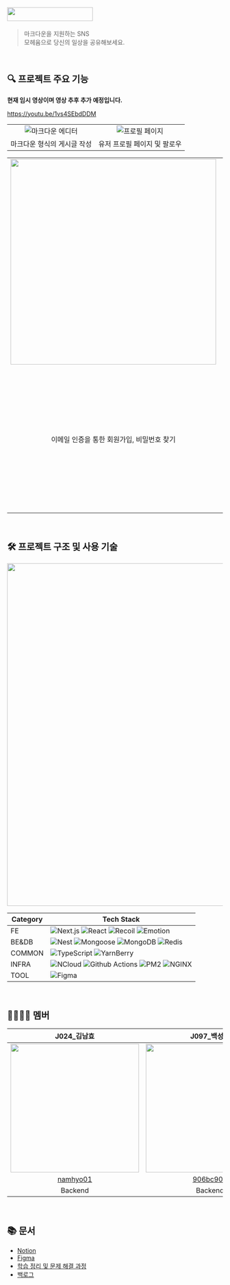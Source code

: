<!--

1. html 을 좀 떼고 마크다운 표준으로?
2. 주요 기능 안내가 없음 (동영상 링크로 퉁 친 느낌)
    1. 동영상은 가능하면 임베디드 해야됨
    2. 데모 영상과 별개로 기능별 영상으로 나눠야 함
3. 팀, 개인의 도전 과제 없음
    1. 팀원 소개를 더 세분화하고 여기에 개인별 어떤 도전 과제를 겪었는지 추가
4. 특징으로 내세우기 뭐한 것들이 있음
    1. MongoDB 내용 좀 이상함
    2. SFTP 빼도 될듯
5. 기술 스택
    1. SFTP는 기술 스택이라고 말하면 안됨 (사용한 프로토콜임)
    2. 분류를 좀 해야될 수도
    3. 채택 이유도 적어야 하나?


-->
# <img src="https://user-images.githubusercontent.com/81913106/206893672-4ebced07-b6a2-4563-9951-d6add4a481fd.png" width="200" height="32"/>
> 마크다운을 지원하는 SNS  
모헤윰으로 당신의 일상을 공유해보세요.

<br>

## 🔍 프로젝트 주요 기능

<!--
데모 영상
- 각 기능을 타임스탬프로 지정)
- 깃헙에는 마크다운 이미지로 썸네일 걸고, 노션에는 유튜브 영상 임베드 
-->

**현재 임시 영상이며 영상 추후 추가 예정입니다.**

https://youtu.be/1vs4SEbdDDM

<!--
- 회원가입 + 이메일 인증
- 뉴스피드 무한 스크롤
- 마크다운 글 작성 + 이미지 업로드
- 마크다운 멘션
- 답글
- 마이 프로필 페이지 (무한 스크롤 + 프로필 편집)
- 팔로우 (다른 사람 프로필에서 팔로우 클릭 + 팔로우/팔로잉 리스트)
-->

<!--
작업 이력
v1
원래는 2열 마크다운 테이블에 gif + 기능을 배치했으나
깃헙 마크다운 테이블은 안에 영상 업로드 불가하여
테이블, 기능 별 영상 빼버리고 데모 영상으로 통합.
기능 리스트는 그냥 불렛 리스트로만 관리함

v2
기능 수를 간추리고 테이블+gif로 관리하는 것도 다시 고려
-->

|||
:--:|:--:
![마크다운 에디터](https://user-images.githubusercontent.com/81913106/206893134-2932ed3e-e949-447f-a11a-a589a6b2849a.gif)|![프로필 페이지](https://user-images.githubusercontent.com/81913106/206894456-89831a9e-003b-44cd-ba5e-34d061850b44.gif)
마크다운 형식의 게시글 작성|유저 프로필 페이지 및 팔로우

|||
:--:|:--:
<img src="https://s3.us-west-2.amazonaws.com/secure.notion-static.com/d3061b60-1e3d-4db5-9993-295edad7fc3d/email.gif?X-Amz-Algorithm=AWS4-HMAC-SHA256&X-Amz-Content-Sha256=UNSIGNED-PAYLOAD&X-Amz-Credential=AKIAT73L2G45EIPT3X45%2F20221211%2Fus-west-2%2Fs3%2Faws4_request&X-Amz-Date=20221211T080343Z&X-Amz-Expires=86400&X-Amz-Signature=c0f78b5f86c23dd071b4419db22e8147fe80ece2577173b6b1ed244974b1f4f6&X-Amz-SignedHeaders=host&response-content-disposition=filename%3D%22email.gif%22&x-id=GetObject" width="480"/>|![무한 스크롤](https://user-images.githubusercontent.com/81913106/206894637-0d43e595-0038-4b58-847e-9ca8c6dde650.gif)
이메일 인증을 통한 회원가입, 비밀번호 찾기|무한 스크롤을 통한 뉴스피드 탐색

<br>

## 🛠️ 프로젝트 구조 및 사용 기술

<!--
작업 이력
- 버전 제외 (버전이 없는 서비스들과의 통일성)
- SFTP 제외 (기술이 아니라 프로토콜임, 편법이라 노출해서 좋을거 없음)
- 카테고리별로 분류
-->
<img src="https://s3.us-west-2.amazonaws.com/secure.notion-static.com/cb826a8f-361f-48b8-ba0a-23e4420f7822/system2x_%287%29.png?X-Amz-Algorithm=AWS4-HMAC-SHA256&X-Amz-Content-Sha256=UNSIGNED-PAYLOAD&X-Amz-Credential=AKIAT73L2G45EIPT3X45%2F20221211%2Fus-west-2%2Fs3%2Faws4_request&X-Amz-Date=20221211T081518Z&X-Amz-Expires=86400&X-Amz-Signature=e0dfca363f11b70be5c7aa4ac1adeaef341cf7c15400a7e50f61afa9824bd262&X-Amz-SignedHeaders=host&response-content-disposition=filename%3D%22system%25402x%2520%287%29.png%22&x-id=GetObject" width="800"/>


|Category|Tech Stack|
--|--
FE|![Next.js](https://img.shields.io/badge/Next.js-000000?logo=next.js&logoColor=white) ![React](https://img.shields.io/badge/React-61DAFB?logo=react&logoColor=black) ![Recoil](https://img.shields.io/badge/Recoil-blue?logo=recoil&logoColor=white) ![Emotion](https://img.shields.io/badge/Emotion-yellow)
BE&DB|![Nest](https://img.shields.io/badge/NestJS-E0234E?logo=nestjs) ![Mongoose](https://img.shields.io/badge/Mongoose-000000) ![MongoDB](https://img.shields.io/badge/MongoDB-47A248?logo=mongodb&logoColor=white) ![Redis](https://img.shields.io/badge/Redis-DC382D?logo=redis&logoColor=white) 
COMMON|![TypeScript](https://img.shields.io/badge/TypeScript-3178C6?logo=typescript&logoColor=white) ![YarnBerry](https://img.shields.io/badge/Yarn--Berry-2C8EBB?logo=yarn&logoColor=white)
INFRA|![NCloud](https://img.shields.io/badge/NCloud-green?logo=naver) ![Github Actions](https://img.shields.io/badge/GitHub%20Actions-2088FF?logo=github%20actions&logoColor=white) ![PM2](https://img.shields.io/badge/PM2-2B037A?logo=pm2) ![NGINX](https://img.shields.io/badge/NGINX-009639?logo=nginx)
TOOL|![Figma](https://img.shields.io/badge/Figma-F24E1E?logo=figma&logoColor=white)

<br>

## 👨‍👨‍👧‍👦 멤버

| J024_김남효 | J097_백성익 | J142_이선민 | J149_이우재 |
|:---:|:---:|:---:|:---:|
|<img src="https://user-images.githubusercontent.com/57206558/205439057-1bcba98d-56cf-429b-b603-9774b48a4ed3.png" width="300px">|<img src="https://user-images.githubusercontent.com/57206558/205439066-4afa7c25-5b8f-44a8-a966-42501ec3b434.png" width="300px">|<img src="https://user-images.githubusercontent.com/57206558/205439070-0b91e964-25c8-4369-87cf-d9efce622ba9.png" width="300px">|<img src="https://user-images.githubusercontent.com/57206558/205439080-057bda4e-400f-4d08-b3af-c381d6bfb107.png" width="300px">
| [namhyo01](https://github.com/namhyo01) | [906bc906](https://github.com/906bc906) | [leesunmin1231](https://github.com/leesunmin1231) | [prayinforrain](https://github.com/prayinforrain) |
| Backend | Backend | Frontend | Frontend |

<br>

## 📚 문서

- [Notion](https://polarlsm.notion.site/Moheyum-4c54f7ce6bc348bd84121578d4079b50)
- [Figma](https://www.figma.com/file/bUlrkKtjfXPfHvdIvLuXvc/Moheyum?node-id=158%3A1655&t=U1UrufRdVG1ntwB2-0)
- [학습 정리 및 문제 해결 과정](https://polarlsm.notion.site/TIL-07a41dada35841aeb396e9a73c14ff4e)
- [백로그](https://github.com/orgs/boostcampwm-2022/projects/68/views/6)

